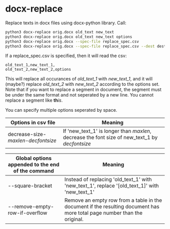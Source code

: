 # docx-replace
Replace texts in docx files using docx-python library. Call:

```bash
python3 docx-replace orig.docx old_text new_text
python3 docx-replace orig.docx old_text new_text options
python3 docx-replace orig.docx --spec-file replace_spec.csv
python3 docx-replace orig.docx --spec-file replace_spec.csv --dest dest.docx
```

If a replace_spec.csv is specified, then it will read the csv:

```csv
old_text_1,new_text_1,
old_text_2,new_text_2,options
```

This will replace all occurances of *old_text_1* with *new_text_1*, and it will (maybe?) replace *old_text_2* with *new_text_2* according to the options set.
Note that if you want to replace a segment in document, the segment must be under the same format and not seperated by a new line.
You cannot replace a segment like **th***is*.

You can specify multiple options seperated by space.

| Options in csv file | Meaning |
|---------|---------|
| decrease-size-*maxlen*-*decfontsize* | If 'new_text_1' is longer than *maxlen*, decrease the font size of new_text_1 by *decfontsize* |

| Global options appended to the end of the command | Meaning |
|---------|---------|
| --square-bracket     | Instead of replacing 'old_text_1' with 'new_text_1', replace '[old_text_1]' with 'new_text_1' |
| --remove-empty-row-if-overflow | Remove an empty row from a table in the document if the resulting document has more total page number than the original. |

